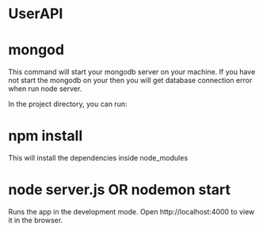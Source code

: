 # UserAPI

# mongod
This command will start your mongodb server on your machine. If you have not start the mongodb on your then you will get database connection error when run node server.

In the project directory, you can run:

# npm install
This will install the dependencies inside node_modules

# node server.js OR nodemon start
Runs the app in the development mode.
Open http://localhost:4000 to view it in the browser.
